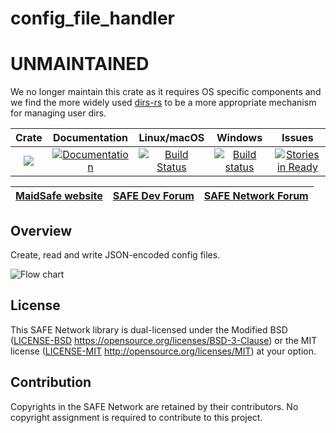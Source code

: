 # config_file_handler

# UNMAINTAINED

We no longer maintain this crate as it requires OS specific components and we find the more widely used [dirs-rs](https://github.com/soc/dirs-rs) to be a more appropriate mechanism for managing user dirs.

|Crate|Documentation|Linux/macOS|Windows|Issues|
|:---:|:-----------:|:--------:|:-----:|:----:|
|[![](http://meritbadge.herokuapp.com/config_file_handler)](https://crates.io/crates/config_file_handler)|[![Documentation](https://docs.rs/config_file_handler/badge.svg)](https://docs.rs/config_file_handler)|[![Build Status](https://travis-ci.com/maidsafe/config_file_handler.svg?branch=master)](https://travis-ci.com/maidsafe/config_file_handler)|[![Build status](https://ci.appveyor.com/api/projects/status/22gb4w9fhvhv3hn4/branch/master?svg=true)](https://ci.appveyor.com/project/MaidSafe-QA/config-file-handler/branch/master)|[![Stories in Ready](https://badge.waffle.io/maidsafe/config_file_handler.png?label=ready&title=Ready)](https://waffle.io/maidsafe/config_file_handler)|

| [MaidSafe website](https://maidsafe.net) | [SAFE Dev Forum](https://forum.safedev.org) | [SAFE Network Forum](https://safenetforum.org) |
|:----------------------------------------:|:-------------------------------------------:|:----------------------------------------------:|

## Overview

Create, read and write JSON-encoded config files.

![Flow chart](https://github.com/maidsafe/config_file_handler/blob/master/img/flowchart.png)

## License

This SAFE Network library is dual-licensed under the Modified BSD ([LICENSE-BSD](LICENSE-BSD) https://opensource.org/licenses/BSD-3-Clause) or the MIT license ([LICENSE-MIT](LICENSE-MIT) http://opensource.org/licenses/MIT) at your option.

## Contribution

Copyrights in the SAFE Network are retained by their contributors. No copyright assignment is required to contribute to this project.

